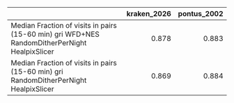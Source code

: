 |                                                                                               |   kraken_2026 |   pontus_2002 |
|:----------------------------------------------------------------------------------------------|--------------:|--------------:|
| Median Fraction of visits in pairs (15-60 min) gri WFD+NES RandomDitherPerNight HealpixSlicer |         0.878 |         0.883 |
| Median Fraction of visits in pairs (15-60 min) gri RandomDitherPerNight HealpixSlicer         |         0.869 |         0.884 |
